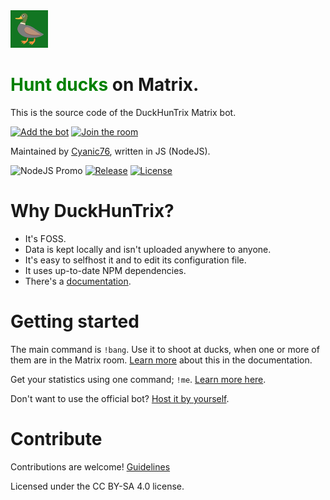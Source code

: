 <img src="src/assets/dh.png" width="60">

# <span style="color: green;">Hunt ducks</span> on Matrix.

This is the source code of the DuckHunTrix Matrix bot.

[![Add the bot](https://img.shields.io/badge/-Add%20the%20bot-ffff33?style=for-the-badge)](https://cyanic76.gitbook.io/duckhuntrix/#add-the-bot)
[![Join the room](https://img.shields.io/badge/-Join%20the%20official%20room-134646?style=for-the-badge)](https://cyanic76.gitbook.io/duckhuntrix/#add-the-bot)

Maintained by [Cyanic76](https://cyanic.me), written in JS (NodeJS).

![NodeJS Promo](https://img.shields.io/badge/-20-339933?style=flat&logo=javascript&logoColor=white&label=NodeJS%20version)
[![Release](https://img.shields.io/badge/-0.0.5-ff6666?style=flat&label=Beta%20Release)](https://codeberg.org/DuckHunt/DuckHunTrix/tags)
[![License](https://img.shields.io/badge/-OSL%203.0-333333?style=flat&label=License)](https://codeberg.org/DuckHunt/DuckHunTrix/src/branch/main/LICENSE.md)

# Why DuckHunTrix?

- It's FOSS.
- Data is kept locally and isn't uploaded anywhere to anyone.
- It's easy to selfhost it and to edit its configuration file.
- It uses up-to-date NPM dependencies.
- There's a [documentation](https://cyanic76.gitbook.io/duckhuntrix).

# Getting started

The main command is `!bang`. Use it to shoot at ducks, when one or more of them are in the Matrix room. [Learn more](https://cyanic76.gitbook.io/duckhuntrix/features/getting-started) about this in the documentation.

Get your statistics using one command; `!me`. [Learn more here](https://cyanic76.gitbook.io/duckhuntrix/features/commands#me).

Don't want to use the official bot? [Host it by yourself](https://cyanic76.gitbook.io/duckhuntrix/admin/selfhost).

# Contribute

Contributions are welcome!
[Guidelines](https://cyanic76.gitbook.io/duckhuntrix/contributing)

Licensed under the CC BY-SA 4.0 license.

